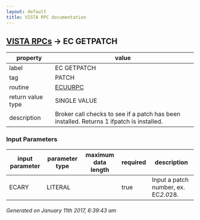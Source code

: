 ```yaml
---
layout: default
title: VISTA RPC documentation
---
```




## [VISTA RPCs](TableOfContent.md) &#8594; EC GETPATCH 

 property | value 
--- | --- 
 label | EC GETPATCH
 tag | PATCH
 routine | [ECUURPC](http://code.osehra.org/dox/Routine_ECUURPC_source.html)
 return value type | SINGLE VALUE
 description | Broker call checks to see if a patch has been installed. Returns 1 ifpatch is installed.

### Input Parameters

| input parameter | parameter type | maximum data length | required | description | 
| --- | --- | --- | --- | --- | 
| ECARY | LITERAL |  | true | Input a patch number, ex. EC*2.0*28. | 




 ###### Generated on January 11th 2017, 6:39:43 am